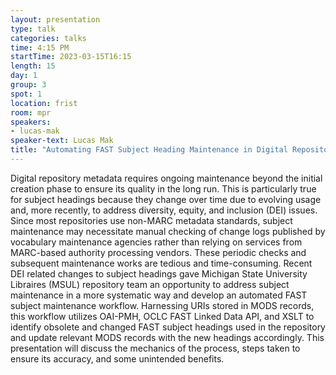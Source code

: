 ```yaml
---
layout: presentation
type: talk
categories: talks
time: 4:15 PM
startTime: 2023-03-15T16:15
length: 15
day: 1
group: 3
spot: 1
location: frist
room: mpr
speakers:
- lucas-mak
speaker-text: Lucas Mak
title: "Automating FAST Subject Heading Maintenance in Digital Repositories"
---
```

Digital repository metadata requires ongoing maintenance beyond the initial creation phase to ensure its quality in the long run. This is particularly true for subject headings because they change over time due to evolving usage and, more recently, to address diversity, equity, and inclusion (DEI) issues. Since most repositories use non-MARC metadata standards, subject maintenance may necessitate manual checking of change logs published by vocabulary maintenance agencies rather than relying on services from MARC-based authority processing vendors. These periodic checks and subsequent maintenance works are tedious and time-consuming. Recent DEI related changes to subject headings gave Michigan State University Libraires (MSUL) repository team an opportunity to address subject maintenance in a more systematic way and develop an automated FAST subject maintenance workflow. Harnessing URIs stored in MODS records, this workflow utilizes OAI-PMH, OCLC FAST Linked Data API, and XSLT to identify obsolete and changed FAST subject headings used in the repository and update relevant MODS records with the new headings accordingly. This presentation will discuss the mechanics of the process, steps taken to ensure its accuracy, and some unintended benefits.
